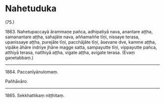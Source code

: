 # Nahetuduka

(75.)

1863\. Nahetupaccayā ārammaṇe pañca, adhipatiyā nava, anantare aṭṭha, samanantare aṭṭha, sahajāte nava, aññamaññe tīṇi, nissaye terasa, upanissaye aṭṭha, purejāte tīṇi, pacchājāte tīṇi, āsevane dve, kamme aṭṭha, vipāke āhāre indriye jhāne magge satta, sampayutte tīṇi, vippayutte pañca, atthiyā terasa, natthiyā aṭṭha, vigate aṭṭha, avigate terasa. (Evaṃ gaṇetabbaṃ.)

---

1864\. Paccanīyānulomaṃ.

Pañhāvāro.

---

1865\. Sekkhattikaṃ niṭṭhitaṃ.
